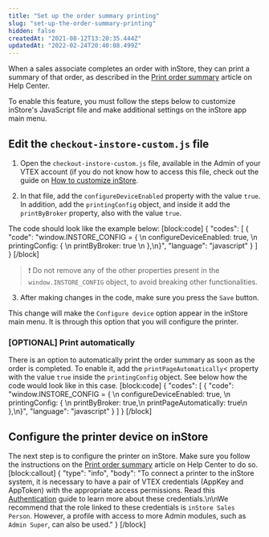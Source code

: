 ```yaml
---
title: "Set up the order summary printing"
slug: "set-up-the-order-summary-printing"
hidden: false
createdAt: "2021-08-12T13:20:35.444Z"
updatedAt: "2022-02-24T20:40:08.499Z"
---
```

When a sales associate completes an order with inStore, they can print a summary of that order, as described in the [Print order summary](https://help.vtex.com/en/tracks/instore-using-the-app--4BYzQIwyOHvnmnCYQgLzdr/5UeqJA3sHp5goJacvHwPoS) article on Help Center.

 To enable this feature, you must follow the steps below to customize inStore's JavaScript file and make additional settings on the inStore app main menu.

## Edit the `checkout-instore-custom.js` file

1. Open the `checkout-instore-custom.js` file, available in the Admin of your VTEX account (if you do not know how to access this file, check out the guide on [How to customize inStore](https://developers.vtex.com/vtex-rest-api/docs/how-to-customize-instore).

2. In that file, add the `configureDeviceEnabled` property with the value `true`. In addition, add the `printingConfig` object, and inside it add the `printByBroker` property, also with the value `true`.

The code should look like the example below:
[block:code]
{
  "codes": [
    {
      "code": "window.INSTORE_CONFIG = { \n  configureDeviceEnabled: true, \n  printingConfig: { \n    printByBroker: true \n  },\n}",
      "language": "javascript"
    }
  ]
}
[/block]

>❗ Do not remove any of the other properties present in the `window.INSTORE_CONFIG` object, to avoid breaking other functionalities.

3. After making changes in the code, make sure you press the `Save` button.

This change will make the `Configure device` option appear in the inStore main menu. It is through this option that you will configure the printer.

### [OPTIONAL] Print automatically

There is an option to automatically print the order summary as soon as the order is completed. To enable it, add the `printPageAutomatically`< property with the value `true` inside the `printingConfig` object. See below how the code would look like in this case.
[block:code]
{
  "codes": [
    {
      "code": "window.INSTORE_CONFIG = { \n  configureDeviceEnabled: true, \n  printingConfig: { \n    printByBroker: true,\n    printPageAutomatically: true\n  },\n}",
      "language": "javascript"
    }
  ]
}
[/block]

## Configure the printer device on inStore

The next step is to configure the printer on inStore. Make sure you follow the instructions on the [Print order summary](https://help.vtex.com/en/tracks/instore-using-the-app--4BYzQIwyOHvnmnCYQgLzdr/5UeqJA3sHp5goJacvHwPoS) article on Help Center to do so.
[block:callout]
{
  "type": "info",
  "body": "To connect a printer to the inStore system, it is necessary to have a pair of VTEX credentials (AppKey and AppToken) with the appropriate access permissions. Read this [Authentication](https://developers.vtex.com/docs/guides/getting-started-authentication) guide to learn more about these credentials.\n\nWe recommend that the role linked to these credentials is `inStore Sales Person`. However, a profile with access to more Admin modules, such as `Admin Super`, can also be used."
}
[/block]

